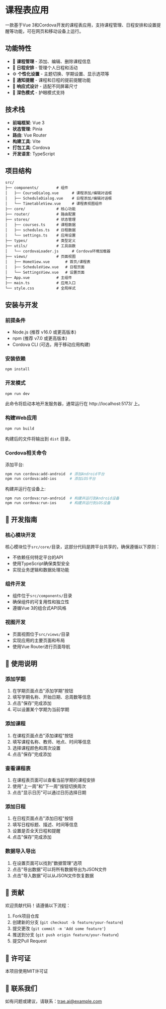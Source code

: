 
# 课程表应用

一款基于Vue 3和Cordova开发的课程表应用，支持课程管理、日程安排和设置提醒等功能，可在网页和移动设备上运行。

## 功能特性

- 📅 **课程管理** - 添加、编辑、删除课程信息
- 📝 **日程安排** - 管理个人日程和活动
- ⚙️ **个性化设置** - 主题切换、学期设置、显示选项等
- 🔔 **通知提醒** - 课程和日程的提前提醒功能
- 📱 **响应式设计** - 适配不同屏幕尺寸
- 🌙 **深色模式** - 护眼模式支持

## 技术栈

- **前端框架**: Vue 3
- **状态管理**: Pinia
- **路由**: Vue Router
- **构建工具**: Vite
- **打包工具**: Cordova
- **开发语言**: TypeScript

## 项目结构

```
src/
├── components/        # 组件
│   ├── CourseDialog.vue      # 课程添加/编辑对话框
│   ├── ScheduleDialog.vue    # 日程添加/编辑对话框
│   └── TimetableView.vue     # 课程表视图组件
├── core/              # 核心功能
├── router/            # 路由配置
├── stores/            # 状态管理
│   ├── courses.ts     # 课程数据
│   ├── schedules.ts   # 日程数据
│   └── settings.ts    # 应用设置
├── types/             # 类型定义
├── utils/             # 工具函数
│   └── cordovaLoader.js      # Cordova环境加载器
├── views/             # 页面视图
│   ├── HomeView.vue       # 首页/课程表
│   ├── ScheduleView.vue   # 日程页面
│   └── SettingsView.vue   # 设置页面
├── App.vue            # 主组件
├── main.ts            # 应用入口
└── style.css          # 全局样式
```

## 安装与开发

### 前提条件

- Node.js (推荐 v16.0 或更高版本)
- npm (推荐 v7.0 或更高版本)
- Cordova CLI (可选，用于移动应用构建)

### 安装依赖

```bash
npm install
```

### 开发模式

```bash
npm run dev
```

此命令将启动本地开发服务器，通常运行在 http://localhost:5173/ 上。

### 构建Web应用

```bash
npm run build
```

构建后的文件将输出到 `dist` 目录。

### Cordova相关命令

添加平台:

```bash
npm run cordova:add-android  # 添加Android平台
npm run cordova:add-ios      # 添加iOS平台
```

构建并运行在设备上:

```bash
npm run cordova:run-android  # 构建并运行到Android设备
npm run cordova:run-ios      # 构建并运行到iOS设备
```

## 🔧 开发指南

### 核心模块开发
核心模块位于`src/core/`目录，这部分代码是跨平台共享的，确保遵循以下原则：
- 不依赖任何特定平台的API
- 使用TypeScript确保类型安全
- 实现业务逻辑和数据处理功能

### 组件开发
- 组件位于`src/components/`目录
- 确保组件的可复用性和独立性
- 遵循Vue 3的组合式API风格

### 视图开发
- 页面视图位于`src/views/`目录
- 实现应用的主要页面和布局
- 使用Vue Router进行页面导航

## 📝 使用说明

### 添加学期
1. 在学期页面点击"添加学期"按钮
2. 填写学期名称、开始日期、总周数等信息
3. 点击"保存"完成添加
4. 可以设置某个学期为当前学期

### 添加课程
1. 在课程页面点击"添加课程"按钮
2. 填写课程名称、教师、地点、时间等信息
3. 选择课程颜色和周次设置
4. 点击"保存"完成添加

### 查看课程表
1. 在课程表页面可以查看当前学期的课程安排
2. 使用"上一周"和"下一周"按钮切换周次
3. 点击"显示日历"可以通过日历选择日期

### 添加日程
1. 在日程页面点击"添加日程"按钮
2. 填写日程标题、描述、时间等信息
3. 设置是否全天日程和提醒
4. 点击"保存"完成添加

### 数据导入导出
1. 在设置页面可以找到"数据管理"选项
2. 点击"导出数据"可以将所有数据导出为JSON文件
3. 点击"导入数据"可以从JSON文件恢复数据

## 🤝 贡献

欢迎贡献代码！请遵循以下流程：
1. Fork项目仓库
2. 创建新的分支 (`git checkout -b feature/your-feature`)
3. 提交更改 (`git commit -m 'Add some feature'`)
4. 推送到分支 (`git push origin feature/your-feature`)
5. 提交Pull Request

## 📄 许可证

本项目使用MIT许可证

## 📧 联系我们

如有问题或建议，请联系：trae.ai@example.com
